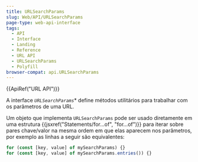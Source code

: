 ```yaml
---
title: URLSearchParams
slug: Web/API/URLSearchParams
page-type: web-api-interface
tags:
  - API
  - Interface
  - Landing
  - Reference
  - URL API
  - URLSearchParams
  - Polyfill
browser-compat: api.URLSearchParams
---
```

{{ApiRef("URL API")}}

A interface *`URLSearchParams`** define métodos utilitários para trabalhar com os parâmetros de uma URL.

Um objeto que implementa `URLSearchParams` pode ser usado diretamente em uma estrutura {{jsxref("Statements/for...of", "for...of")}} para iterar sobre pares chave/valor na mesma ordem em que elas aparecem nos parâmetros, por exemplo as linhas a seguir são equivalentes:

```js
for (const [key, value] of mySearchParams) {}
for (const [key, value] of mySearchParams.entries()) {}
